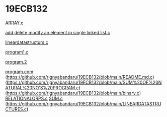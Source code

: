 # 19ECB132
[ARRAY.c](https://github.com/rignyabandaru/19ECB132/blob/main/ADD%2CDELETE%2CMODIFY%20AN%20ELEMENT%20IN%20ARRAY.c)

[add,delete,modify an element in single linked list.c](https://github.com/rignyabandaru/19ECB132/blob/main/ADD%2CDELETE%2CMODIFY%20IN%20SINGLE%20LINKED%20LIST.c)

[lineardatastructurs.c](https://github.com/rignyabandaru/19ECB132/blob/main/LINEARDATASTRUCTURES.c)

[program1.c](https://github.com/rignyabandaru/19ECB132/blob/main/PROGRAM%201.c)

[program.2](https://github.com/rignyabandaru/19ECB132/blob/main/PROGRAM%202.c)

[program.com](https://github.com/rignyabandaru/19ECB132/blob/main/PROGRAM%203.c)
(https://github.com/rignyabandaru/19ECB132/blob/main/README.md.c)
(https://github.com/rignyabandaru/19ECB132/blob/main/SUM%20OF%20NATURAL%20NO'S%20PROGRAM.c)
(https://github.com/rignyabandaru/19ECB132/blob/main/binary.c)
[RELATIONALORPS.c](https://github.com/rignyabandaru/19ECB132/blob/main/relationaloprs.c)
[SUM.c](https://github.com/rignyabandaru/19ECB132/blob/main/sum.c)
(https://github.com/rignyabandaru/19ECB132/blob/main/LINEARDATASTRUCTURES.c)
